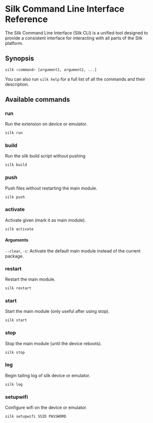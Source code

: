 # Silk Command Line Interface Reference

The Silk Command Line Interface (Silk CLI) is a unified tool designed to provide a consistent interface for interacting with all parts of the Silk platform.

## Synopsis

```bash
silk <command> [argument1, argument2, ...]
```

You can also run `silk help` for a full list of all the commands and their description.

## Available commands

### run

Run the extension on device or emulator.

```bash
silk run
```

### build

Run the silk build script without pushing

```bash
silk build
```

### push

Push files without restarting the main module.

```bash
silk push
```

### activate

Activate given (mark it as main module).

```bash
silk activate
```

#### Arguments

`--clear`, `-c`: Activate the default main module instead of the current package.

### restart

Restart the main module.

```bash
silk restart
```

### start

Start the main module (only useful after using stop).

```bash
silk start
```

### stop

Stop the main module (until the device reboots).

```bash
silk stop
```

### log

Begin tailing log of silk device or emulator.

```bash
silk log
```

### setupwifi

Configure wifi on the device or emulator.

```bash
silk setupwifi SSID PASSWORD
```
